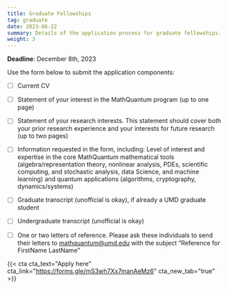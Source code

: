 ```yaml
---
title: Graduate Fellowships
tag: graduate
date: 2023-06-22
summary: Details of the application process for graduate fellowships.
weight: 3
---
```


__Deadline__: December 8th, 2023

Use the form below to submit the application components:
- [ ] Current CV
- [ ] Statement of your interest in the MathQuantum program (up to one page)
- [ ] Statement of your research interests. This statement should cover both your prior research experience and your interests for future research (up to two pages)
- [ ] Information requested in the form, including: Level of interest and expertise in the core MathQuantum mathematical tools (algebra/representation theory, nonlinear analysis, PDEs, scientific computing, and stochastic analysis, data Science, and machine learning) and quantum applications (algorithms, cryptography, dynamics/systems)
- [ ] Graduate transcript (unofficial is okay), if already a UMD graduate student
- [ ] Undergraduate transcript (unofficial is okay)
- [ ] One or two letters of reference. Please ask these individuals to send their letters to mathquantum@umd.edu with the subject “Reference for FirstName LastName”


{{< cta cta_text="Apply here" cta_link="https://forms.gle/mS3wh7Xx7manAeMz6" cta_new_tab="true" >}}
